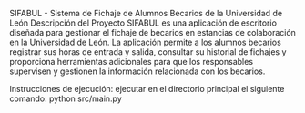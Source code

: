 SIFABUL - Sistema de Fichaje de Alumnos Becarios de la Universidad de León
Descripción del Proyecto
SIFABUL es una aplicación de escritorio diseñada para gestionar el fichaje de becarios en estancias de colaboración en la Universidad de León. La aplicación permite a los alumnos becarios registrar sus horas de entrada y salida, consultar su historial de fichajes y proporciona herramientas adicionales para que los responsables supervisen y gestionen la información relacionada con los becarios.

Instrucciones de ejecución:
ejecutar en el directorio principal el siguiente comando:
python src/main.py